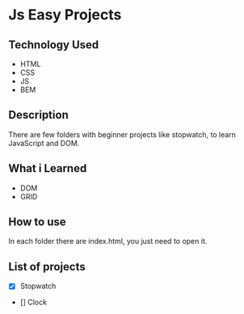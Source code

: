 # Js Easy Projects

## Technology Used
* HTML
* CSS
* JS
* BEM

## Description
There are few folders with beginner projects like stopwatch, to learn JavaScript and DOM.

## What i Learned
* DOM 
* GRID

## How to use
In each folder there are index.html, you just need to open it.

## List of projects
- [x] Stopwatch 
- [] Clock